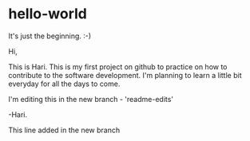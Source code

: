 # hello-world
It's just the beginning. :-)


Hi,

This is Hari. This is my first project on github to practice on how to contribute to the software development. I'm planning to learn a little bit everyday for all the days to come.

I'm editing this in the new branch - 'readme-edits'

-Hari.

This line added in the new branch
